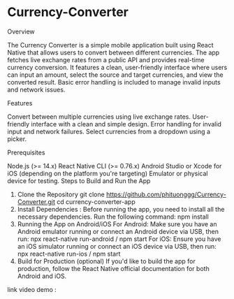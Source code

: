 # Currency-Converter

  Overview

The Currency Converter is a simple mobile application built using React Native that allows users to convert between different currencies. The app fetches live exchange rates from a public API and provides real-time currency conversion. It features a clean, user-friendly interface where users can input an amount, select the source and target currencies, and view the converted result. Basic error handling is included to manage invalid inputs and network issues.

  Features
  
Convert between multiple currencies using live exchange rates.
User-friendly interface with a clean and simple design.
Error handling for invalid input and network failures.
Select currencies from a dropdown using a picker.

  Prerequisites
  
Node.js (>= 14.x)
React Native CLI (>= 0.76.x)
Android Studio or Xcode for iOS (depending on the platform you're targeting)
Emulator or physical device for testing.
Steps to Build and Run the App

1. Clone the Repository
       git clone https://github.com/phituonggg/Currency-Converter.git
       cd currency-converter-app
2.  Install Dependencies : Before running the app, you need to install all the necessary dependencies. Run the following command:
        npm install
3. Running the App on Android/iOS
    For Android:
    Make sure you have an Android emulator running or connect an Android device via USB, then run:
         npx react-native run-android / npm start
    For iOS:
    Ensure you have an iOS simulator running or connect an iOS device via USB, then run:
         npx react-native run-ios / npm start
4. Build for Production (optional)
     If you'd like to build the app for production, follow the React Native official documentation for both Android and iOS.

link video demo : 
